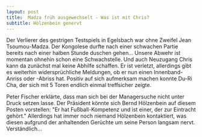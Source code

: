 ```yaml
---
layout: post
title:  Madza früh ausgewechselt - Was ist mit Chris?
subtitle: Hölzenbein genervt
---
```


Der Verlierer des gestrigen Testspiels in Egelsbach war ohne Zweifel Jean Tsoumou-Madza. Der Kongolese durfte nach einer schwachen Partie bereits nach einer halben Stunde duschen gehen... Unsere Abwehr ist momentan ohnehin schon eine Schwachstelle. Und auch Neuzugang Chris kann da zunächst mal keine Abhilfe schaffen. Er ist verletzt, allerdings gibt es weiterhin widersprüchliche Meldungen, ob er nun einen Innenband-Anriss oder -Abriss hat. Positiv auf sich aufmerksam machen konnte Du-Ri Cha, der sich mit 5 Toren endlich einmal treffsicher zeigte.

Peter Fischer erklärte, dass man sich bei der Managersuche nicht unter Druck setzen lasse. Der Präsident könnte sich Bernd Hölzenbein auf diesem Posten vorstellen: "Er hat Fußball-Kompetenz und ist einer, der zur Eintracht gehört." Allerdings hat immer noch niemand Hölzenbein kontaktiert, was diesen aufgrund der anhaltenden Gerüchte um seine Person langsam nervt. Verständlich...
